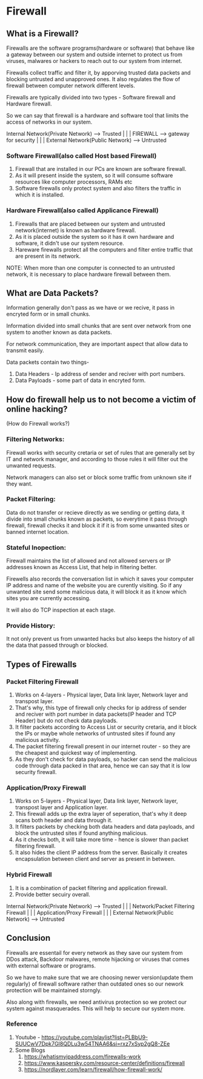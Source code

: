 # Firewall

## What is a Firewall?

Firewalls are the software programs(hardware or software) that behave like a gateway between our system and outside internet to protect us from viruses, malwares or hackers to reach out to our system from internet.

Firewalls collect traffic and filter it, by apporving trusted data packets and blocking untrusted and unapproved ones. It also regulates the flow of firewall between computer network different levels.

Firewalls are typically divided into two types - Software firewall and Hardware firewall. 

So we can say that firewall is a hardware and software tool that limits the access of networks in our system.

Internal Network(Private Network) --> Trusted
            |
            |
            |
        FIREWALL --> gateway for security
            |
            |
            |
External Network(Public Network) --> Untrusted

### Software Firewall(also called Host based Firewall)

1. Firewall that are installed in our PCs are known are software firewall.
2. As it will present inside the system, so it will consume software resources like computer processors, RAMs etc
3. Software firewalls only protect system and also filters the traffic in which it is installed.

### Hardware Firewall(also called Applicance Firewall)

1. Firewalls that are placed between our system and untrusted network(internet) is known as hardware firewall.
2. As it is placed outside the system so it has it own hardware and software, it didn't use our system resource.
3. Hareware firewalls protect all the computers and filter entire traffic that are present in its network.

NOTE: When more than one computer is connected to an untrusted network, it is necessary to place hardware firewall between them.

## What are Data Packets?
Information generally don't pass as we have or we recive, it pass in encryted form or in small chunks.

Information divided into small chunks that are sent over network from one system to another known as data packets.

For network communication, they are important aspect that allow data to transmit easily.

Data packets contain two things-
1. Data Headers - Ip address of sender and reciver with port numbers.
2. Data Payloads - some part of data in encryted form.

## How do firewall help us to not become a victim of online hacking?
(How do Firewall works?)

### Filtering Networks: 
Firewall works with security cretaria or set of rules that are generally set by IT and network manager, and according to those rules it will filter out the unwanted requests.

Network managers can also set or block some traffic from unknown site if they want.

### Packet Filtering:
Data do not transfer or recieve directly as we sending or getting data, it divide into small chunks known as packets, so everytime it pass through firewall, firewall checks it and block it if it is from some unwanted sites or banned internet location.

### Stateful Inopection: 
Firewall maintains the list of allowed and not allowed servers or IP addresses known as Access List, that help in filtering better.

Firewells also records the conversation list in which it saves your computer IP address and name of the website you are curently visiting. So if any unwanted site send some malicious data, it will block it as it know which sites you are currently accessing.

It will also do TCP inspection at each stage.

### Provide History:
It not only prevent us from unwanted hacks but also keeps the history of all the data that passed through or blocked.

## Types of Firewalls

### Packet Filtering Firewall
 
1. Works on 4-layers - Physical layer, Data link layer, Network layer and transpost layer.
2. That's why, this type of firewall only checks for ip address of sender and reciver with port number in data packets(IP header and TCP Header) but do not check data payloads.
3. It filter packets according to Access List or security cretaria, and it block the IPs or maybe whole networks of untrusted sites if found any malicious activity.
4. The packet filtering firewall present in our internet router - so they are the cheapest and quickest way of implementing.
5. As they don't check for data payloads, so hacker can send the malicious code through data packed in that area, hence we can say that it is low security firewall.

### Application/Proxy Firewall

1. Works on 5-layers - Physical layer, Data link layer, Network layer, transpost layer and Application layer.
2. This firewall adds up the extra layer of seperation, that's why it deep scans both header and data through it.
3. It filters packets by checking both data headers and data payloads, and block the untrusted sites if found anything malicious.
4. As it checks both, it will take more time - hence is slower than packet filtering firewall.
5. It also hides the client IP address from the server. Basically it creates encapsulation between client and server as present in between.

### Hybrid Firewall

1. It is a combination of packet filtering and application firewall.
2. Provide better secuiry overall.

Internal Network(Private Network) --> Trusted
            |
            |
            |
    Network/Packet Filtering Firewall
            |
            |
            |
    Application/Proxy Firewall
            |
            |
            |
External Network(Public Network) --> Untrusted

## Conclusion

Firewalls are essentail for every network as they save our system from DDos attack, Backdoor malwares, remote hijacking or viruses that comes with external software or programs.

So we have to make sure that we are choosing newer version(update them regularly) of firewall software rather than outdated ones so our nework protection will be maintained storngly.

Also along with firewalls, we need antivirus protection so we protect our system against masquerades. This will help to secure our system more.

### Reference

1. Youtube - https://youtube.com/playlist?list=PLBbU9-SUUCwV7Dpk7GI8QDLu3w54TNAA6&si=rxz7xSyp2gQ8-ZEe
2. Some Blogs
    1. https://whatismyipaddress.com/firewalls-work
    2. https://www.kaspersky.com/resource-center/definitions/firewall
    3. https://nordlayer.com/learn/firewall/how-firewall-work/







